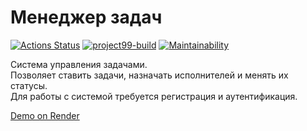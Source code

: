 # Менеджер задач

[![Actions Status](https://github.com/4l3xT4lk3r/java-project-99/actions/workflows/hexlet-check.yml/badge.svg)](https://github.com/4l3xT4lk3r/java-project-99/actions)
[![project99-build](https://github.com/4l3xT4lk3r/java-project-99/actions/workflows/project99-build.yml/badge.svg)](https://github.com/4l3xT4lk3r/java-project-99/actions)
[![Maintainability](https://api.codeclimate.com/v1/badges/d777071b64e48050da00/maintainability)](https://codeclimate.com/github/4l3xT4lk3r/java-project-99/maintainability)

Cистема управления задачами.  
Позволяет ставить задачи, назначать исполнителей и менять их статусы.  
Для работы с системой требуется регистрация и аутентификация.

[Demo on Render](https://taskmanager-4oxu.onrender.com/)
